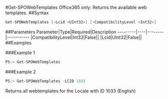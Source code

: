 #Get-SPOWebTemplates
Office365 only: Returns the available web templates.
##Syntax
```powershell
Get-SPOWebTemplates [-Lcid <UInt32>] [-CompatibilityLevel <Int32>]
```


##Parameters
Parameter|Type|Required|Description
---------|----|--------|-----------
|CompatibilityLevel|Int32|False||
|Lcid|UInt32|False||
##Examples

###Example 1
```powershell
PS:> Get-SPOWebTemplates
```


###Example 2
```powershell
PS:> Get-SPOWebTemplates -LCID 1033
```
Returns all webtemplates for the Locale with ID 1033 (English)
